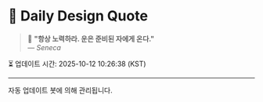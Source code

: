 
# 📘 Daily Design Quote

> 💬 **"항상 노력하라. 운은 준비된 자에게 온다."**  
> — *Seneca*

⏳ 업데이트 시간: 2025-10-12 10:26:38 (KST)

---

자동 업데이트 봇에 의해 관리됩니다.
